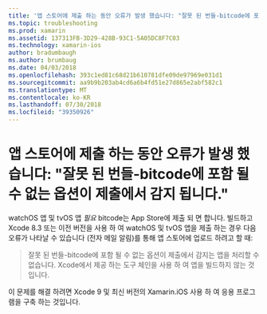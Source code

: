 ```yaml
---
title: '앱 스토어에 제출 하는 동안 오류가 발생 했습니다: "잘못 된 번들-bitcode에 포함 될 수 없는 옵션이 제출에서 감지 됩니다."'
ms.topic: troubleshooting
ms.prod: xamarin
ms.assetid: 137313FB-3D29-428B-93C1-5A05DC8F7C03
ms.technology: xamarin-ios
author: bradumbaugh
ms.author: brumbaug
ms.date: 04/03/2018
ms.openlocfilehash: 393c1ed81c68d21b610781dfe09de97969e031d1
ms.sourcegitcommit: aa9b9b203ab4cd6a6b4fd51e27d865e2abf582c1
ms.translationtype: MT
ms.contentlocale: ko-KR
ms.lasthandoff: 07/30/2018
ms.locfileid: "39350926"
---
```

# <a name="error-when-submitting-to-app-store-invalid-bundle---options-not-allowed-to-be-embedded-in-bitcode-are-detected-in-the-submission"></a>앱 스토어에 제출 하는 동안 오류가 발생 했습니다: "잘못 된 번들-bitcode에 포함 될 수 없는 옵션이 제출에서 감지 됩니다."

watchOS 앱 및 tvOS 앱 _필요_ bitcode는 App Store에 제출 되 면 합니다. 빌드하고 Xcode 8.3 또는 이전 버전을 사용 하 여 watchOS 및 tvOS 앱을 제출 하는 경우 다음 오류가 나타날 수 있습니다 (전자 메일 알림)를 통해 앱 스토어에 업로드 하려고 할 때:

>잘못 된 번들-bitcode에 포함 될 수 없는 옵션이 제출에서 감지는 앱을 처리할 수 없습니다. Xcode에서 제공 하는 도구 체인을 사용 하 여 앱을 빌드하지 않는 것입니다.

이 문제를 해결 하려면 Xcode 9 및 최신 버전의 Xamarin.iOS 사용 하 여 응용 프로그램을 구축 하는 것입니다.
